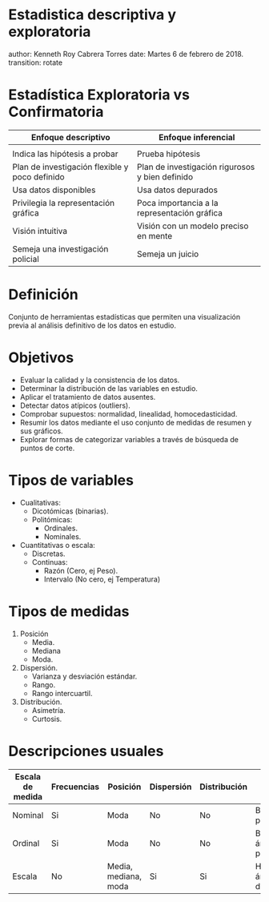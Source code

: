 Estadistica descriptiva y exploratoria
========================================================
author: Kenneth Roy Cabrera Torres
date: Martes 6 de febrero de 2018.
transition: rotate

Estadística Exploratoria vs Confirmatoria
========================================================

| Enfoque descriptivo | Enfoque inferencial |
|---------------------|---------------------|
| | |
|Indica las hipótesis a probar | Prueba hipótesis |
|Plan de investigación flexible y poco definido| Plan de investigación rigurosos y bien definido|
|Usa datos disponibles | Usa datos depurados|
|Privilegia la representación gráfica | Poca importancia a la representación gráfica|
|Visión intuitiva | Visión con un modelo  preciso en mente |
|Semeja una investigación policial | Semeja un juicio


Definición
========================================================
Conjunto de herramientas estadísticas que permiten una visualización
previa al análisis definitivo de los datos en estudio.


Objetivos
========================================================
- Evaluar la calidad y la consistencia de los datos.
- Determinar la distribución de las variables en estudio.
- Aplicar el tratamiento de datos ausentes.
- Detectar datos atípicos (outliers).
- Comprobar supuestos: normalidad, linealidad, homocedasticidad.
- Resumir los datos mediante el uso conjunto de medidas de resumen y sus gráficos.
- Explorar formas de categorizar variables a través de búsqueda de puntos de corte.

Tipos de variables
========================================================
- Cualitativas:
  * Dicotómicas (binarias).
  * Politómicas:
     - Ordinales.
     - Nominales.
- Cuantitativas o escala:
  * Discretas.
  * Continuas:
     - Razón (Cero, ej Peso).
     - Intervalo (No cero, ej Temperatura)

Tipos de medidas
========================================================

1. Posición
    - Media.
    - Mediana
    - Moda.
2. Dispersión.
    - Varianza y desviación estándar.
    - Rango.
    - Rango intercuartil.
3. Distribución.
    - Asimetría.
    - Curtosis.

Descripciones usuales
========================================================
Escala de medida | Frecuencias | Posición | Dispersión | Distribución | Gráficos
---             |---          | ---      | ---        | ---          | ---
Nominal | Si | Moda | No | No | Barras y pastel
Ordinal | Si | Moda | No | No | Barras, áreas y pastel
Escala  | No | Media, mediana, moda | Si | Si | Histograma, áreas, dispersión.


